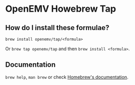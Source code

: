 # OpenEMV Howebrew Tap

## How do I install these formulae?

`brew install openemv/tap/<formula>`

Or `brew tap openemv/tap` and then `brew install <formula>`.

## Documentation

`brew help`, `man brew` or check [Homebrew's documentation](https://docs.brew.sh).
